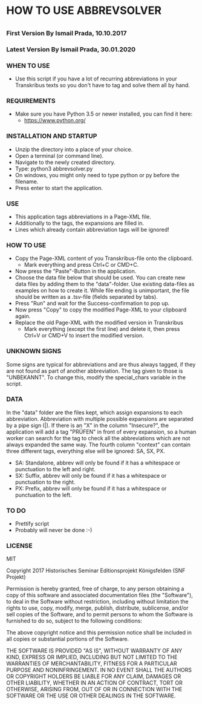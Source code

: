######
# HOW TO USE ABBREVSOLVER
######
### First Version By Ismail Prada, 10.10.2017 ###
### Latest Version By Ismail Prada, 30.01.2020 ###

### WHEN TO USE ###
- Use this script if you have a lot of recurring abbreviations in your Transkribus texts so you don't have to tag and solve them all by hand.

### REQUIREMENTS ###
- Make sure you have Python 3.5 or newer installed, you can find it here:
    - https://www.python.org/

### INSTALLATION AND STARTUP ###
- Unzip the directory into a place of your choice.
- Open a terminal (or command line).
- Navigate to the newly created directory.
- Type: python3 abbrevsolver.py
- On windows, you might only need to type python or py before the filename.
- Press enter to start the application.

### USE ###
- This application tags abbreviations in a Page-XML file. 
- Additionally to the tags, the expansions are filled in.
- Lines which already contain abbreviation tags will be ignored!

### HOW TO USE ###
- Copy the Page-XML content of you Transkribus-file onto the clipboard.
    - Mark everything and press Ctrl+C or CMD+C.
- Now press the "Paste"-Button in the application.
- Choose the data file below that should be used. You can create new data
    files by adding them to the "data"-folder. Use existing data-files
    as examples on how to create it. While file ending is unimportant,
    the file should be written as a .tsv-file (fields separated by tabs).
- Press "Run" and wait for the Success-confirmation to pop up. 
- Now press "Copy" to copy the modified Page-XML to your clipboard again.
- Replace the old Page-XML with the modified version in Transkribus
    - Mark everything (except the first line) and delete it, then 
        press Ctrl+V or CMD+V to insert the modified version.
        
### UNKNOWN SIGNS ###
Some signs are typical for abbreviations and are thus always tagged, if
they are not found as part of another abbreviation. The tag given to
those is "UNBEKANNT".
To change this, modify the special_chars variable in the script.
        
### DATA ###
In the "data" folder are the files kept, which assign expansions to each
abbreviation. Abbreviation with multiple possible expansions are separated
by a pipe sign (|). If there is an "X" in the column "Insecure?",
the application will add a tag "PRÜFEN" in front of every expansion, so
a human worker can search for the tag to check all the abbreviations
which are not always expanded the same way.
The fourth column "context" can contain three different tags, everything
else will be ignored: SA, SX, PX.
- SA: Standalone, abbrev will only be found if it has a whitespace or punctuation
    to the left and right.
- SX: Suffix, abbrev will only be found if it has a whitespace or punctuation
    to the right.
- PX: Prefix, abbrev will only be found if it has a whitespace or punctuation
    to the left.

### TO DO ###
- Prettify script
- Probably will never be done :-)

### LICENSE ###

MIT

Copyright 2017 Historisches Seminar Editionsprojekt Königsfelden (SNF Projekt)

Permission is hereby granted, free of charge, to any person obtaining a 
copy of this software and associated documentation files (the "Software"), 
to deal in the Software without restriction, including without limitation 
the rights to use, copy, modify, merge, publish, distribute, sublicense, 
and/or sell copies of the Software, and to permit persons to whom the 
Software is furnished to do so, subject to the following conditions:

The above copyright notice and this permission notice shall be included 
in all copies or substantial portions of the Software.

THE SOFTWARE IS PROVIDED "AS IS", WITHOUT WARRANTY OF ANY KIND, EXPRESS 
OR IMPLIED, INCLUDING BUT NOT LIMITED TO THE WARRANTIES OF MERCHANTABILITY, 
FITNESS FOR A PARTICULAR PURPOSE AND NONINFRINGEMENT. IN NO EVENT SHALL 
THE AUTHORS OR COPYRIGHT HOLDERS BE LIABLE FOR ANY CLAIM, DAMAGES OR OTHER 
LIABILITY, WHETHER IN AN ACTION OF CONTRACT, TORT OR OTHERWISE, ARISING 
FROM, OUT OF OR IN CONNECTION WITH THE SOFTWARE OR THE USE OR OTHER DEALINGS 
IN THE SOFTWARE.
